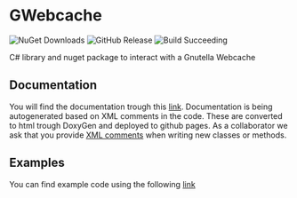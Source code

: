 # GWebcache
![NuGet Downloads](https://img.shields.io/nuget/dt/GnutellaSharp.GWebcache) ![GitHub Release](https://img.shields.io/github/v/release/GnutellaSharp/GWebcache?include_prereleases)
![Build Succeeding](https://github.com/gnutellasharp/GWebcache/actions/workflows/build-testing.yml/badge.svg)

C# library and nuget package to interact with a Gnutella Webcache

## Documentation

You will find the documentation trough this [link](https://gnutellasharp.github.io/GWebcache/).
Documentation is being autogenerated based on XML comments in the code.
These are converted to html trough DoxyGen and deployed to github pages.
As a collaborator we ask that you provide [XML comments](https://learn.microsoft.com/en-us/dotnet/csharp/language-reference/xmldoc/recommended-tags) when writing new classes or methods.

## Examples
You can find example code using the following [link](Examples.md)
